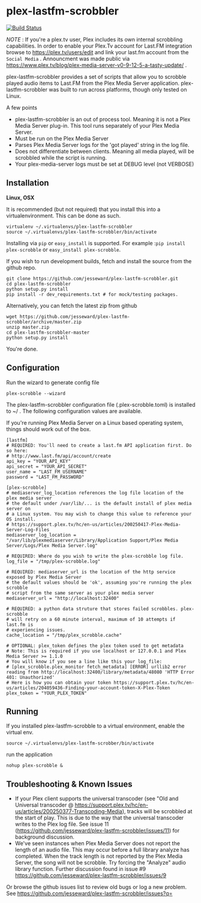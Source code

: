 plex-lastfm-scrobbler
=====================
[![Build Status](https://api.travis-ci.org/jesseward/plex-lastfm-scrobbler.svg?branch=master)](https://api.travis-ci.org/jesseward/plex-lastfm-scrobbler)

*NOTE* : If you're a plex.tv user, Plex includes its own internal scrobbling capabilities. In order to enable your Plex.Tv account for Last.FM integration browse to https://plex.tv/users/edit and link your last.fm account from the `Social Media` . Announcment was made public via https://www.plex.tv/blog/plex-media-server-v0-9-12-5-a-tasty-update/ .



plex-lastfm-scrobbler provides a set of scripts that allow you to scrobble played audio items to Last.FM from the Plex Media Server application. plex-lastfm-scrobbler was built to run across platforms, though only tested on Linux.

A few points

  - plex-lastfm-scrobbler is an out of process tool. Meaning it is not a Plex Media Server plug-in. This tool runs separately of your Plex Media Server.
  - Must be run on the Plex Media Server
  - Parses Plex Media Server logs for the 'got played' string in the log file.
  - Does not differentiate between clients. Meaning all media played, will be scrobbled while the script is running.
  - Your plex-media-server logs must be set at DEBUG level (not VERBOSE)

Installation
----

**Linux, OSX**

It is recommended (but not required) that you install this into a virtualenvironment. This can be done as such.

```
virtualenv ~/.virtualenvs/plex-lastfm-scrobbler
source ~/.virtualenvs/plex-lastfm-scrobbler/bin/activate
```

Installing via `pip` or `easy_install` is supported. For example :`pip install plex-scrobble` or `easy_install plex-scrobble`.

If you wish to run development builds, fetch and install the source from the github repo.
```
git clone https://github.com/jesseward/plex-lastfm-scrobbler.git
cd plex-lastfm-scrobbler
python setup.py install
pip install -r dev_requirements.txt # for mock/testing packages.
```

Alternatively, you can fetch the latest zip from github

```
wget https://github.com/jesseward/plex-lastfm-scrobbler/archive/master.zip
unzip master.zip
cd plex-lastfm-scrobbler-master
python setup.py install
```

You're done.

Configuration
-----------

Run the wizard to generate config file
```
plex-scrobble --wizard
```

The plex-lastfm-scrobbler configuration file (.plex-scrobble.toml) is installed to ~/ . The following configuration values are available.

If you're running Plex Media Server on a Linux based operating system, things should work out of the box.

```
[lastfm]
# REQUIRED: You'll need to create a last.fm API application first. Do so here:
# http://www.last.fm/api/account/create
api_key = "YOUR_API_KEY"
api_secret = "YOUR_API_SECRET"
user_name = "LAST_FM_USERNAME"
password = "LAST_FM_PASSWORD"

[plex-scrobble]
# mediaserver_log_location references the log file location of the plex media server
# the default under /var/lib/... is the default install of plex media server on
# a Linux system. You may wish to change this value to reference your OS install.
# https://support.plex.tv/hc/en-us/articles/200250417-Plex-Media-Server-Log-Files
mediaserver_log_location = "/var/lib/plexmediaserver/Library/Application Support/Plex Media Server/Logs/Plex Media Server.log"

# REQUIRED: Where do you wish to write the plex-scrobble log file.
log_file = "/tmp/plex-scrobble.log"

# REQUIRED: mediaserver_url is the location of the http service exposed by Plex Media Server
# the default values should be 'ok', assuming you're running the plex scrobble
# script from the same server as your plex media server
mediaserver_url = "http://localhost:32400"

# REQUIRED: a python data struture that stores failed scrobbles. plex-scrobble
# will retry on a 60 minute interval, maximum of 10 attempts if last.fm is
# experiencing issues.
cache_location = "/tmp/plex_scrobble.cache"

# OPTIONAL: plex_token defines the plex token used to get metadata
# Note: This is required if you use localhost or 127.0.0.1 and Plex Media Server >= 1.1.0
# You will know if you see a line like this your log_file:
# [plex_scrobble.plex_monitor fetch_metadata] [ERROR] urllib2 error reading from http://localhost:32400/library/metadata/48080 'HTTP Error 401: Unauthorized'
# Here is how you can obtain your token https://support.plex.tv/hc/en-us/articles/204059436-Finding-your-account-token-X-Plex-Token
plex_token = "YOUR_PLEX_TOKEN"
```

Running
--------

If you installed plex-lastfm-scrobble to a virtual environment, enable the virtual env.

```
source ~/.virtualenvs/plex-lastfm-scrobber/bin/activate
```

run the application
```
nohup plex-scrobble &
```

Troubleshooting & Known Issues
-------------

* If your Plex client supports the universal transcoder (see "Old and Universal transcoder @ https://support.plex.tv/hc/en-us/articles/200250377-Transcoding-Media), tracks will be scrobbled at the start of play. This is due to the way that the universal transcoder writes to the Plex log file. See issue 11 (https://github.com/jesseward/plex-lastfm-scrobbler/issues/11) for background discussion.
* We've seen instances when Plex Media Server does not report the length of an audio file. This may occur before a full library analyze has completed. When the track length is not reported by the Plex Media Server, the song will not be scrobble. Try forcing the "Analyze" audio library function. Further discussion found in issue #9 https://github.com/jesseward/plex-lastfm-scrobbler/issues/9

Or browse the github issues list to review old bugs or log a new problem.  See https://github.com/jesseward/plex-lastfm-scrobbler/issues?q=
